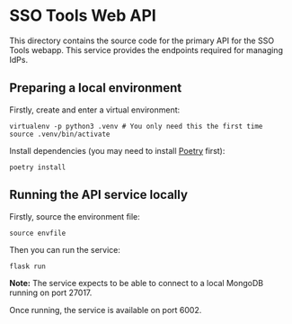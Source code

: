 # SSO Tools Web API

This directory contains the source code for the primary API for the SSO Tools webapp. This service provides the endpoints required for managing IdPs.

## Preparing a local environment

Firstly, create and enter a virtual environment:

```shell
virtualenv -p python3 .venv # You only need this the first time
source .venv/bin/activate
```

Install dependencies (you may need to install [Poetry](https://python-poetry.org) first):

```shell
poetry install
```

## Running the API service locally

Firstly, source the environment file:

```shell
source envfile
```

Then you can run the service:

```shell
flask run
```

**Note:** The service expects to be able to connect to a local MongoDB running on port 27017.

Once running, the service is available on port 6002.